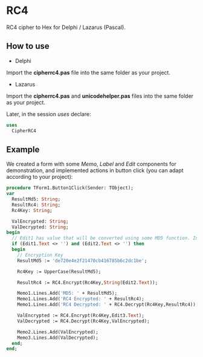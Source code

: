 # RC4
RC4 cipher to Hex for Delphi / Lazarus (Pascal).

## How to use
* Delphi

Import the **cipherrc4.pas** file into the same folder as your project.
* Lazarus

Import the **cipherrc4.pas** and **unicodehelper.pas** files into the same folder as your project. 

Later, in the session *uses* declare:
```pascal
uses
  CipherRC4
```

## Example
We created a form with some *Memo*, *Label* and *Edit* components for demonstration, and implemented actions in button click (you can adapt according to your project):
```pascal
procedure TForm1.Button1Click(Sender: TObject);
var
  ResultMd5: String;
  ResultRc4: String;
  Rc4Key: String;

  ValEncrypted: String;
  ValDecrypted: String;
begin
  // Edit1 has value that will be converted using some MD5 function. In our code, ResultMd5 has that value.
  if (Edit1.Text <> '') and (Edit2.Text <> '') then
  begin
    // Encryption Key
    ResultMd5 := 'de720e4e2f21470cb416785b6c2dc1be';

    Rc4Key := UpperCase(ResultMd5);

    ResultRc4 := RC4.Encrypt(Rc4Key,String(Edit2.Text));

    Memo1.Lines.Add('MD5: ' + ResultMd5);
    Memo1.Lines.Add('RC4 Encrypted: ' + ResultRc4);
    Memo1.Lines.Add('RC4 Decrypted: ' + RC4.Decrypt(Rc4Key,ResultRc4));

    ValEncrypted := RC4.Encrypt(Rc4Key,Edit3.Text);
    ValDecrypted := RC4.Decrypt(Rc4Key,ValEncrypted);

    Memo2.Lines.Add(ValEncrypted);
    Memo3.Lines.Add(ValDecrypted);
  end;
end;
```

